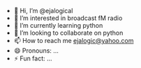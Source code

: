 - 👋 Hi, I’m @ejalogical
- 👀 I’m interested in  broadcast fM radio
- 🌱 I’m currently learning python
- 💞️ I’m looking to collaborate on python
- 📫 How to reach me ejalogic@yahoo.com
- 😄 Pronouns: ...
- ⚡ Fun fact: ...

<!---
ejalogical/ejalogical is a ✨ special ✨ repository because its `README.md` (this file) appears on your GitHub profile.
You can click the Preview link to take a look at your changes.
--->
